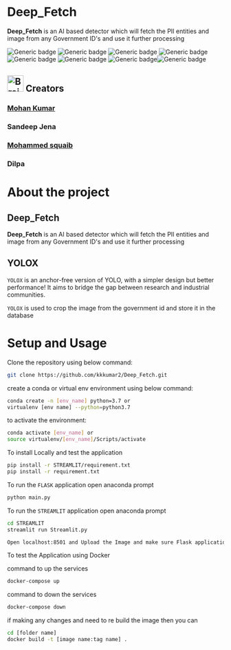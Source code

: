 # Deep_Fetch

**Deep_Fetch** is an AI based detector which will fetch the PII entities and image from any Government ID's and use it further processing

![Generic badge](https://img.shields.io/badge/AI-Advance-green.svg) ![Generic badge](https://img.shields.io/badge/Python-3.6|3.7-blue.svg) ![Generic badge](https://img.shields.io/badge/pip-v3-red.svg) ![Generic badge](https://img.shields.io/badge/paddleocr-python-latest.svg) ![Generic badge](https://img.shields.io/badge/flask-latest-green.svg) ![Generic badge](https://img.shields.io/badge/streamlite-latest-green.svg) ![Generic badge](https://img.shields.io/badge/opencv-python-latest.svg)![Generic badge](https://img.shields.io/badge/yolox-python-latest.svg)


<h2><img src="https://cdn2.iconfinder.com/data/icons/artificial-intelligence-6/64/ArtificialIntelligence9-512.png" alt="Brain+Machine" height="38" width="38"> Creators </h2>

### [Mohan Kumar](https://github.com/kkkumar2?tab=repositories)

### Sandeep Jena

### [Mohammed squaib](https://github.com/saquibquddus?tab=repositories)

### Dilpa

# About the project

## Deep_Fetch
**Deep_Fetch** is an AI based detector which will fetch the PII entities and image from any Government ID's and use it further processing

## YOLOX
``YOLOX`` is an anchor-free version of YOLO, with a simpler design but better performance! It aims to bridge the gap between research and industrial communities.

``YOLOX`` is used to crop the image from the government id and store it in the database


# Setup and Usage

Clone the repository using below command:
```bash
git clone https://github.com/kkkumar2/Deep_Fetch.git
```
create a conda or virtual env environment using below command:
```bash
conda create -n [env_name] python=3.7 or
virtualenv [env name] --python=python3.7
```

to activate the environment:
```bash
conda activate [env_name] or
source virtualenv/[env_name]/Scripts/activate
```

To install Locally and test the application

```bash
pip install -r STREAMLIT/requirement.txt
pip install -r requirement.txt
```
To run the ``FLASK`` application open anaconda prompt
```bash
python main.py
```
To run the ``STREAMLIT`` application open anaconda prompt
```bash
cd STREAMLIT 
streamlit run Streamlit.py

Open localhost:8501 and Upload the Image and make sure Flask application is up before uploading 
```

To test the Application using Docker

command to up the services
```bash
docker-compose up
```

command to down the services
```bash
docker-compose down
```

if making any changes and need to re build the image then you can
```bash
cd [folder name]
docker build -t [image name:tag name] .
```
